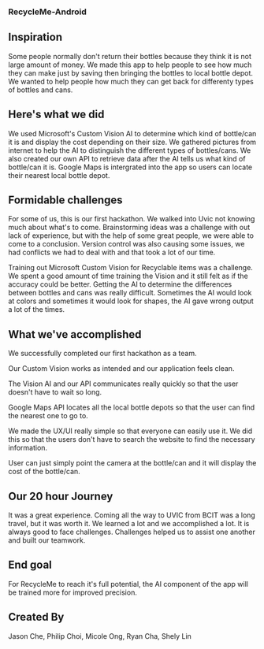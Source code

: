 ### RecycleMe-Android

## Inspiration
Some people normally don't return their bottles because they think it is not large amount of money.
We made this app to help people to see how much they can make just by saving then bringing the bottles to local bottle depot.
We wanted to help people how much they can get back for differenty types of bottles and cans.

## Here's what we did
We used Microsoft's Custom Vision AI to determine which kind of bottle/can it is and display the cost depending on their size.
We gathered pictures from internet to help the AI to distinguish the different types of bottles/cans.
We also created our own API to retrieve data after the AI tells us what kind of bottle/can it is.
Google Maps is intergrated into the app so users can locate their nearest local bottle depot.

## Formidable challenges
For some of us, this is our first hackathon. We walked into Uvic not knowing much about what's to come.
Brainstorming ideas was a challenge with out lack of experience, but with the help of some great people, we were able to come to a conclusion.
Version control was also causing some issues, we had conflicts we had to deal with and that took a lot of our time.

Training out Microsoft Custom Vision for Recyclable items was a challenge. We spent a good amount of time training the Vision and it still felt as if the accuracy could be better.
Getting the AI to determine the differences between bottles and cans was really difficult. 
Sometimes the AI would look at colors and sometimes it would look for shapes, the AI gave wrong output a lot of the times.

## What we've accomplished
We successfully completed our first hackathon as a team.

Our Custom Vision works as intended and our application feels clean.

The Vision AI and our API communicates really quickly so that the user doesn't have to wait so long.

Google Maps API locates all the local bottle depots so that the user can find the nearest one to go to.

We made the UX/UI really simple so that everyone can easily use it.
We did this so that the users don't have to search the website to find the necessary information.

User can just simply point the camera at the bottle/can and it will display the cost of the bottle/can.

## Our 20 hour Journey
It was a great experience. Coming all the way to UVIC from BCIT was a long travel, but it was worth it. We learned a lot and we accomplished a lot.
It is always good to face challenges. Challenges helped us to assist one another and built our teamwork.


## End goal
For RecycleMe to reach it's full potential, the AI component of the app will be trained more for improved precision.

## Created By
Jason Che, Philip Choi, Micole Ong, Ryan Cha, Shely Lin
